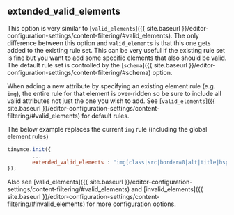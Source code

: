## extended_valid_elements

This option is very similar to [`valid_elements`]({{ site.baseurl }}/editor-configuration-settings/content-filtering/#valid_elements). The only difference between this option and `valid_elements` is that this one gets added to the existing rule set. This can be very useful if the existing rule set is fine but you want to add some specific elements that also should be valid. The default rule set is controlled by the [`schema`]({{ site.baseurl }}/editor-configuration-settings/content-filtering/#schema) option.

When adding a new attribute by specifying an existing element rule (e.g. `img`), the entire rule for that element is over-ridden so be sure to include all valid attributes not just the one you wish to add. See [`valid_elements`]({{ site.baseurl }}/editor-configuration-settings/content-filtering/#valid_elements) for default rules.

The below example replaces the current `img` rule (including the global element rules)

```js
tinymce.init({
        ...
        extended_valid_elements : "img[class|src|border=0|alt|title|hspace|vspace|width|height|align|onmouseover|onmouseout|name]"
});
```

Also see [valid_elements]({{ site.baseurl }}/editor-configuration-settings/content-filtering/#valid_elements) and [invalid_elements]({{ site.baseurl }}/editor-configuration-settings/content-filtering/#invalid_elements) for more configuration options.
